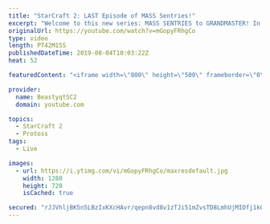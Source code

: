 ```yaml
---
title: "StarCraft 2: LAST Episode of MASS Sentries!"
excerpt: "Welcome to this new series: MASS SENTRIES to GRANDMASTER! In this series, we will see how far I can get by playing ONLY Sentries on the ladder in ALL Protoss matchups!  This is the FINAL episode of the MASS SENTRIES series! we close out with a few more epic games and a summary of the series at the end."
originalUrl: https://youtube.com/watch?v=mGopyFRhgCo
type: video
length: PT42M15S
publishedDateTime: 2019-08-04T10:03:22Z
heat: 52

featuredContent: "<iframe width=\"800\" height=\"500\" frameborder=\"0\" src=\"https://www.youtube.com/embed/mGopyFRhgCo\" allow=\"accelerometer; autoplay; encrypted-media; gyroscope; picture-in-picture\" allowfullscreen></iframe>"

provider:
  name: BeastyqtSC2
  domain: youtube.com

topics:
  - StarCraft 2
  - Protoss
tags:
  - Live

images:
  - url: https://i.ytimg.com/vi/mGopyFRhgCo/maxresdefault.jpg
    width: 1280
    height: 720
    isCached: true

secured: "rJJVhljBK5n5LBzIxKXcHAvr/qepn8vd8v1zTJi51mZvsTD8LmhUjMIOfj1kO4Xr5B+VsSMYnpFMg0KTzKI8p3qV8+mCo3L/45RHGN7qS5RNzR5FmVGnlbc2ePmO2v1r5H+QCZCzGi0k7mK6OnasYXM3Leq5qIkDes6XIiXHzB9Dkrz4rXa/di34w1HxF37+uB8/ycEHaT7GxrM9FIAi4lZrLD6Pg8S5lkeQ4QpO/bJUPbrOW1p0ZlrF+/zZPKgxNbpU1+Bq18POE1yLfWsF8MRlL1Hi4/PVXKVcPU0/MJ4Ov4p4Hc1dHasR54HTaoRt3brx4bizFHG8jhOPLdbnJ5bzXYiL9B1KN6uzA3ZPC6Nf+nuIhuq0nM+bcpnRCct2PD24ipKCAc9YqWUMr9cJKyDT8tubolxe+8ZhuwySrAo=;G4au2q0Cznvuwz0EWnu/Vg=="
---
```


